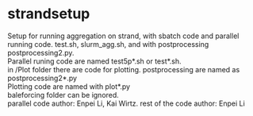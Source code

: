 # strandsetup
Setup for running aggregation on strand, with sbatch code and parallel running code. test.sh, slurm_agg.sh, and with postprocessing postprocessing2.py.\
Parallel runing code are named test5p*.sh or test*.sh.\
in /Plot folder there are code for plotting. postprocessing are named as postprocessing2*.py\
Plotting code are named with plot*.py\
baleforcing folder can be ignored.\
parallel code author: Enpei Li, Kai Wirtz.
rest of the code author: Enpei Li
